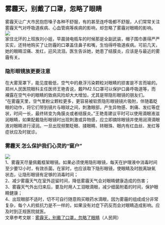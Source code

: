 ## 雾霾天，别戴了口罩，忽略了眼睛  
雾霾天让广大市民抱怨嗓子各种不舒服，有的甚至连呼吸都不舒服，人们常常关注雾霾天气对呼吸道疾病、心血管病等疾病的影响，却忽略了雾霾对眼睛的影响。  
![](http://cdncms.v-keep.cn/wp-content/uploads/2020/02/timg-28.jpg)  
家住北环的上班族刘小姐，早晨骑电瓶车的时候那是全副武装，帽子围巾裹得严严实实，还特地购买了让防霾的口罩盖住鼻子和嘴，生怕得呼吸道疾病。可前几天，她的眼睛涩痛、发红，迎风流泪。医生告诉她，她患了结膜炎，应该是与最近的雾霾有关。  
### 隐形眼镜族更要注意  
在大雾笼罩下，能见度极低，空气中的悬浮污染颗粒对眼睛的损害是不言而喻的。郑州人民医院眼科主任医师王艳青说，戴PM2.5口罩可以保护口鼻呼吸道等，而裸露在空气中的眼睛的致病风险却大大增加，尤其是带隐形眼镜的朋友们。  
“在雾霾天里，空气里粉尘颗粒更多，更容易被软质隐形眼镜镜片吸附，伴随着眨眼的动作，将它们带到镜片与眼球之间，刺激眼部，产生异物感、刺痛、发红等症状，时间一长，最终转变为角膜炎或者结膜炎。”王艳青建议平时可以使用滴眼液滋润眼睛，如果配戴隐形眼镜时出现刺激或异物感，应立即摘除眼镜并使用润滑滴眼液对眼睛进行浸润。一旦出现频繁眨眼、揉眼睛、转眼珠、眼内有红血丝、发红等症状应及时就诊。  
### 雾霾天 怎么保护我们心灵的“窗户”  
![](http://cdncms.v-keep.cn/wp-content/uploads/2020/02/2SzP-hqnkypr7953415.png)  
1、雾霾天尽量佩戴框架眼镜。如果必须使用隐形眼镜，每天在护理液中消毒时间至少要12小时，有效杀菌。在家时，也应该取下隐形眼镜，使眼睛及时脱离缺氧状态，让隐形眼镜有足够的消毒时间；  
2、减少雾霾天气在室外逗留时间，降低雾霾天气会对眼睛健康造成的伤害；  
3、雾霾天气外出归来后，要及时用人工泪眼滴眼，减少细菌附着的时间，保护眼睛健康；  
4、出现眼部不适时，切不可自行随意购买眼药水滴眼，因为雾霾的组成成分非常复杂，每个人的抵抗力是不一样的，如果没有对症下药反而会对眼睛造成影响。应及时到正规医院就医。  
文章参考文献：<a href="http://henan.people.com.cn/n2/2016/0123/c353068-27609638.html">雾霾天，别戴了口罩，忽略了眼睛</a>（人民网）  
